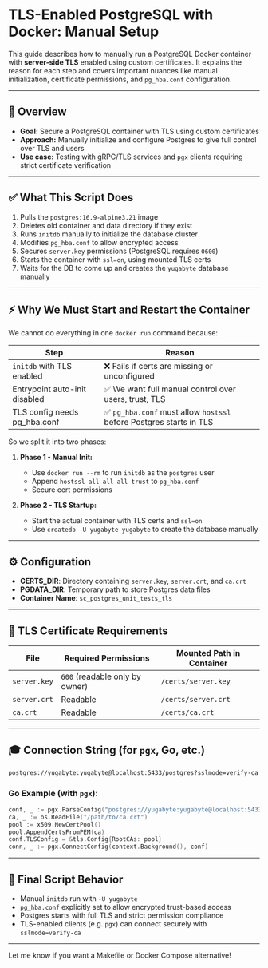 # TLS-Enabled PostgreSQL with Docker: Manual Setup

This guide describes how to manually run a PostgreSQL Docker container with **server-side TLS** enabled using custom certificates. It explains the reason for each step and covers important nuances like manual initialization, certificate permissions, and `pg_hba.conf` configuration.

---

## 🌟 Overview

* **Goal:** Secure a PostgreSQL container with TLS using custom certificates
* **Approach:** Manually initialize and configure Postgres to give full control over TLS and users
* **Use case:** Testing with gRPC/TLS services and `pgx` clients requiring strict certificate verification

---

## ✅ What This Script Does

1. Pulls the `postgres:16.9-alpine3.21` image
2. Deletes old container and data directory if they exist
3. Runs `initdb` manually to initialize the database cluster
4. Modifies `pg_hba.conf` to allow encrypted access
5. Secures `server.key` permissions (PostgreSQL requires `0600`)
6. Starts the container with `ssl=on`, using mounted TLS certs
7. Waits for the DB to come up and creates the `yugabyte` database manually

---

## ⚡ Why We Must Start and Restart the Container

We cannot do everything in one `docker run` command because:

| Step                          | Reason                                                             |
| ----------------------------- | ------------------------------------------------------------------ |
| `initdb` with TLS enabled     | ❌ Fails if certs are missing or unconfigured                       |
| Entrypoint auto-init disabled | ✅ We want full manual control over users, trust, TLS               |
| TLS config needs pg\_hba.conf | ✅ `pg_hba.conf` must allow `hostssl` before Postgres starts in TLS |

So we split it into two phases:

1. **Phase 1 - Manual Init:**

    * Use `docker run --rm` to run `initdb` as the `postgres` user
    * Append `hostssl all all all trust` to `pg_hba.conf`
    * Secure cert permissions

2. **Phase 2 - TLS Startup:**

    * Start the actual container with TLS certs and `ssl=on`
    * Use `createdb -U yugabyte yugabyte` to create the database manually

---

## ⚙ Configuration

* **CERTS\_DIR**: Directory containing `server.key`, `server.crt`, and `ca.crt`
* **PGDATA\_DIR**: Temporary path to store Postgres data files
* **Container Name**: `sc_postgres_unit_tests_tls`

---

## 💪 TLS Certificate Requirements

| File         | Required Permissions           | Mounted Path in Container |
| ------------ | ------------------------------ | ------------------------- |
| `server.key` | `600` (readable only by owner) | `/certs/server.key`       |
| `server.crt` | Readable                       | `/certs/server.crt`       |
| `ca.crt`     | Readable                       | `/certs/ca.crt`           |

---

## 🎓 Connection String (for `pgx`, Go, etc.)

```bash
postgres://yugabyte:yugabyte@localhost:5433/postgres?sslmode=verify-ca
```

### Go Example (with `pgx`):

```go
conf, _ := pgx.ParseConfig("postgres://yugabyte:yugabyte@localhost:5433/postgres")
ca, _ := os.ReadFile("/path/to/ca.crt")
pool := x509.NewCertPool()
pool.AppendCertsFromPEM(ca)
conf.TLSConfig = &tls.Config{RootCAs: pool}
conn, _ := pgx.ConnectConfig(context.Background(), conf)
```

---

## 🚀 Final Script Behavior

* Manual `initdb` run with `-U yugabyte`
* `pg_hba.conf` explicitly set to allow encrypted trust-based access
* Postgres starts with full TLS and strict permission compliance
* TLS-enabled clients (e.g. `pgx`) can connect securely with `sslmode=verify-ca`

---

Let me know if you want a Makefile or Docker Compose alternative!
